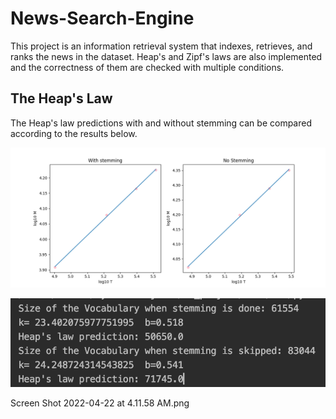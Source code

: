 # News-Search-Engine
This project is an information retrieval system that indexes, retrieves, and ranks the news in the dataset. 
Heap's and Zipf's laws are also implemented and the correctness of them are checked with multiple conditions.
## The Heap's Law
The Heap's law predictions with and without stemming can be compared according to the results below.
<p align="center">
  <img src="figure_3.png" alt="Size Limit CLI" width="738">
</p>
<p align="center">
  <img src="Screen Shot 2022-04-22 at 4.11.58 AM.png" alt="Size Limit CLI" width="738">
</p>
Screen Shot 2022-04-22 at 4.11.58 AM.png
